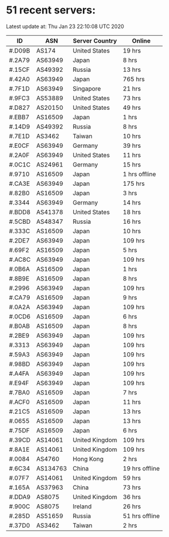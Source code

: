 # 51 recent servers:

Latest update at: Thu Jan 23 22:10:08 UTC 2020

| ID | ASN | Server Country | Online |
| -- | --- | -------------- | ------ |
| #.D09B | AS174 | United States | 19 hrs |
| #.2A79 | AS63949 | Japan | 8 hrs |
| #.15CF | AS49392 | Russia | 13 hrs |
| #.42A0 | AS63949 | Japan | 765 hrs |
| #.7F1D | AS63949 | Singapore | 21 hrs |
| #.9FC3 | AS53889 | United States | 73 hrs |
| #.D827 | AS20150 | United States | 49 hrs |
| #.EBB7 | AS16509 | Japan | 1 hrs |
| #.14D9 | AS49392 | Russia | 8 hrs |
| #.7E1D | AS3462 | Taiwan | 10 hrs |
| #.E0CF | AS63949 | Germany | 39 hrs |
| #.2A0F | AS63949 | United States | 11 hrs |
| #.0C1C | AS24961 | Germany | 15 hrs |
| #.9710 | AS16509 | Japan | 1 hrs offline |
| #.CA3E | AS63949 | Japan | 175 hrs |
| #.82B0 | AS16509 | Japan | 3 hrs |
| #.3344 | AS63949 | Germany | 14 hrs |
| #.BDD8 | AS41378 | United States | 18 hrs |
| #.5CBD | AS48347 | Russia | 16 hrs |
| #.333C | AS16509 | Japan | 10 hrs |
| #.2DE7 | AS63949 | Japan | 109 hrs |
| #.69F2 | AS16509 | Japan | 5 hrs |
| #.AC8C | AS63949 | Japan | 109 hrs |
| #.0B6A | AS16509 | Japan | 1 hrs |
| #.8B9E | AS16509 | Japan | 8 hrs |
| #.2996 | AS63949 | Japan | 109 hrs |
| #.CA79 | AS16509 | Japan | 9 hrs |
| #.0A2A | AS63949 | Japan | 109 hrs |
| #.0CD6 | AS16509 | Japan | 6 hrs |
| #.B0AB | AS16509 | Japan | 8 hrs |
| #.2BE9 | AS63949 | Japan | 109 hrs |
| #.3313 | AS63949 | Japan | 109 hrs |
| #.59A3 | AS63949 | Japan | 109 hrs |
| #.98BD | AS63949 | Japan | 109 hrs |
| #.A4FA | AS63949 | Japan | 109 hrs |
| #.E94F | AS63949 | Japan | 109 hrs |
| #.7BA0 | AS16509 | Japan | 7 hrs |
| #.ACF0 | AS16509 | Japan | 11 hrs |
| #.21C5 | AS16509 | Japan | 13 hrs |
| #.0655 | AS16509 | Japan | 13 hrs |
| #.75DF | AS16509 | Japan | 6 hrs |
| #.39CD | AS14061 | United Kingdom | 109 hrs |
| #.8A1E | AS14061 | United Kingdom | 109 hrs |
| #.0084 | AS4760 | Hong Kong | 2 hrs |
| #.6C34 | AS134763 | China | 19 hrs offline |
| #.07F7 | AS14061 | United Kingdom | 59 hrs |
| #.165A | AS37963 | China | 73 hrs |
| #.DDA9 | AS8075 | United Kingdom | 36 hrs |
| #.900C | AS8075 | Ireland | 26 hrs |
| #.285D | AS51659 | Russia | 51 hrs offline |
| #.37D0 | AS3462 | Taiwan | 2 hrs |

